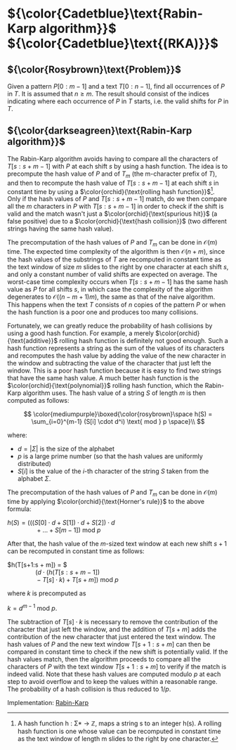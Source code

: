 # ${\color{Cadetblue}\text{Rabin-Karp algorithm}}$ ${\color{Cadetblue}\text{(RKA)}}$

## ${\color{Rosybrown}\text{Problem}}$

Given a pattern $P[0:m-1]$ and a text $T[0:n-1]$, find all occurrences of $P$ in $T$. It is assumed that $n \geq m$. The result should consist of the indices indicating where each occurrence of $P$ in $T$ starts, i.e. the valid shifts for $P$ in $T$.

## ${\color{darkseagreen}\text{Rabin-Karp algorithm}}$

The Rabin-Karp algorithm avoids having to compare all the characters of $T[s:s + m -1]$ with $P$ at each shift $s$ by using a hash function. The idea is to precompute the hash value of $P$ and of $T_m$ (the m-character prefix of $T$), and then to recompute the hash value of $T[s:s + m -1]$ at each shift $s$ in constant time by using a $\color{orchid}{\text{rolling hash function}}$[^1]. Only if the hash values of $P$ and $T[s:s + m -1]$ match, do we then compare all the $m$ characters in $P$ with $T[s:s + m -1]$ in order to check if the shift is valid and the match wasn't just a $\color{orchid}{\text{spurious hit}}$ (a false positive) due to a $\color{orchid}{\text{hash collision}}$ (two different strings having the same hash value).

The precomputation of the hash values of $P$ and $T_m$ can be done in $\mathcal{O}(m)$ time. The expected time complexity of the algorithm is then $\mathcal{O}(n+m)$, since the hash values of the substrings of $T$ are recomputed in constant time as the text window of size $m$ slides to the right by one character at each shift $s$, and only a constant number of valid shifts are expected on average. The worst-case time complexity occurs when $T[s:s + m -1]$ has the same hash value as $P$ for all shifts $s$, in which case the complexity of the algorithm degenerates to $\mathcal{O}((n-m+1)m)$, the same as that of the naive algorithm. This happens when the text $T$ consists of $n$ copies of the pattern $P$ or when the hash function is a poor one and produces too many collisions.

Fortunately, we can greatly reduce the probability of hash collisions by using a good hash function. For example, a merely $\color{orchid}{\text{additive}}$ rolling hash function is definitely not good enough. Such a hash function represents a string as the sum of the values of its characters and recomputes the hash value by adding the value of the new character in the window and subtracting the value of the character that just left the window. This is a poor hash function because it is easy to find two strings that have the same hash value. A much better hash function is the $\color{orchid}{\text{polynomial}}$ rolling hash function, which the Rabin-Karp algorithm uses. The hash value of a string $S$ of length $m$ is then computed as follows:  

$$
\color{mediumpurple}\boxed{\color{rosybrown}\space h(S) = \sum_{i=0}^{m-1} (S[i] \cdot d^i) \text{ mod } p \space}\\
$$

where:

- $d = |\Sigma|$ is the size of the alphabet  
- $p$ is a large prime number (so that the hash values are uniformly distributed)  
- $S[i]$ is the value of the $i$-th character of the string $S$ taken from the alphabet $\Sigma$.  

The precomputation of the hash values of $P$ and $T_m$ can be done in $\mathcal{O}(m)$ time by applying $\color{orchid}{\text{Horner's rule}}$ to the above formula:  

$h(S) = (((S[0] \cdot d + S[1]) \cdot d + S[2]) \cdot d$  
$\qquad\qquad + \dots + S[m-1]) \text{ mod } p$  

After that, the hash value of the $m$-sized text window at each new shift $s+1$ can be recomputed in constant time as follows:

$h(T[s+1:s + m]) = $  
$\qquad\qquad (d \cdot (h(T[s:s + m -1])$  
$\qquad\qquad - T[s] \cdot k) + T[s + m]) \text{ mod } p$  

where $k$ is precomputed as  

$k = d^{m-1} \text{ mod } p$.  

The subtraction of $T[s] \cdot k$ is necessary to remove the contribution of the character that just left the window, and the addition of $T[s + m]$ adds the contribution of the new character that just entered the text window. The hash values of $P$ and the new text window $T[s+1:s + m]$ can then be compared in constant time to check if the new shift is potentially valid. If the hash values match, then the algorithm proceeds to compare all the characters of $P$ with the text window $T[s+1:s + m]$ to verify if the match is indeed valid. Note that these hash values are computed modulo $p$ at each step to avoid overflow and to keep the values within a reasonable range. The probability of a hash collision is thus reduced to $1/p$.

Implementation: [Rabin-Karp](https://github.com/pl3onasm/AADS/blob/main/algorithms/string-matching/rabin-karp/rka.c)

[^1]: A hash function h : Σ* → ℤ, maps a string s to an integer h(s). A rolling hash function is one whose value can be recomputed in constant time as the text window of length m slides to the right by one character.
